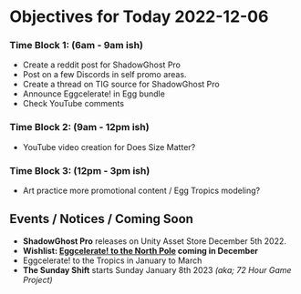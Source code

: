 # Objectives for Today 2022-12-06

### Time Block 1: (6am - 9am ish)
- Create a reddit post for ShadowGhost Pro
- Post on a few Discords in self promo areas.
- Create a thread on TIG source for ShadowGhost Pro
- Announce Eggcelerate! in Egg bundle
- Check YouTube comments

### Time Block 2: (9am - 12pm ish)
- YouTube video creation for Does Size Matter?

### Time Block 3: (12pm - 3pm ish)
- Art practice more promotional content / Egg Tropics modeling?

## Events / Notices / Coming Soon

- **ShadowGhost Pro** releases on Unity Asset Store December 5th 2022.
- **Wishlist: [Eggcelerate! to the North Pole](https://store.steampowered.com/app/2216320/Eggcelerate_to_the_North_Pole/) coming in December**
- Eggcelerate! to the Tropics in January to March
- **The Sunday Shift** starts Sunday January 8th 2023 _(aka; 72 Hour Game Project)_
